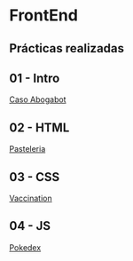 # FrontEnd
## Prácticas realizadas

## 01 - Intro
<a href="https://github.com/MagdielGrande/FrontEnd/tree/main/01%20-%20INTRO">Caso Abogabot</a>

## 02 - HTML
<a href="https://github.com/MagdielGrande/FrontEnd/tree/main/02%20-%20HTML">Pasteleria</a>

## 03 - CSS
<a href="https://github.com/MagdielGrande/FrontEnd/tree/main/03%20-%20CSS">Vaccination</a>

## 04 - JS
<a href="https://github.com/MagdielGrande/FrontEnd/tree/main/04%20-%20JS">Pokedex</a>


